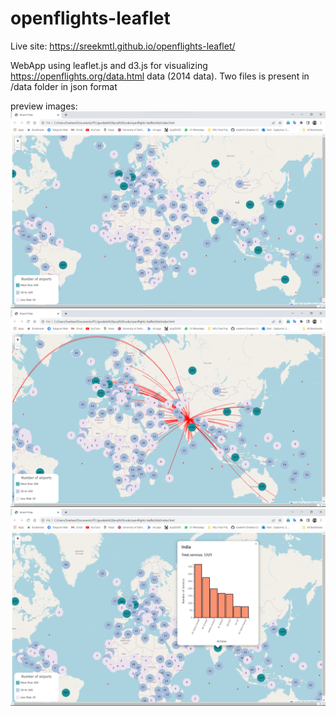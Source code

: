 # openflights-leaflet
Live site: https://sreekmtl.github.io/openflights-leaflet/

WebApp using leaflet.js and d3.js for visualizing https://openflights.org/data.html data (2014 data). Two files is present in /data folder in json format

preview images:
![alt text](https://github.com/sreekmtl/openflights-leaflet/blob/main/preview/mainview.png)
![alt text](https://github.com/sreekmtl/openflights-leaflet/blob/main/preview/lineview.png)
![alt text](https://github.com/sreekmtl/openflights-leaflet/blob/main/preview/chartview.png)

